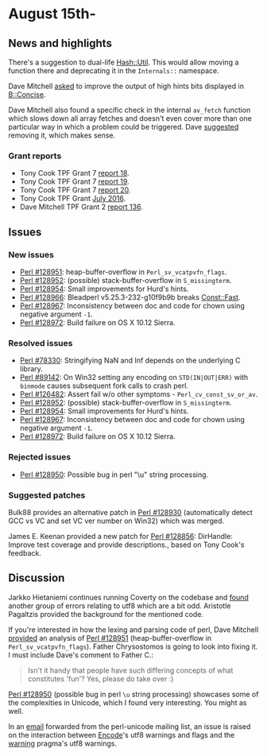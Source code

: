 # August 15th-

## News and highlights

There's a suggestion to dual-life
[Hash::Util](http://metacpan.org/pod/Hash::Util). This would allow
moving a function there and deprecating it in the `Internals::`
namespace.

Dave Mitchell
[asked](http://www.nntp.perl.org/group/perl.perl5.porters/239080)
to improve the output of high hints bits displayed in
[B::Concise](http://metacpan.org/pod/B::Concise).

Dave Mitchell also found a specific check in the internal `av_fetch`
function which slows down all array fetches and doesn't even cover
more than one particular way in which a problem could be triggered.
Dave
[suggested](http://www.nntp.perl.org/group/perl.perl5.porters/239082)
removing it, which makes sense.

### Grant reports

* Tony Cook TPF Grant 7
  [report 18](http://www.nntp.perl.org/group/perl.perl5.porters/239013).
* Tony Cook TPF Grant 7
  [report 19](http://www.nntp.perl.org/group/perl.perl5.porters/239015).
* Tony Cook TPF Grant 7
  [report 20](http://www.nntp.perl.org/group/perl.perl5.porters/239084).
* Tony Cook TPF Grant
  [July 2016](http://www.nntp.perl.org/group/perl.perl5.porters/239085).
* Dave Mitchell TPF Grant 2
  [report 136](http://www.nntp.perl.org/group/perl.perl5.porters/239058).

## Issues

### New issues

* [Perl #128951](http://rt.perl.org/Ticket/Display.html?id=128951):
  heap\-buffer\-overflow in `Perl_sv_vcatpvfn_flags`.
* [Perl #128952](http://rt.perl.org/Ticket/Display.html?id=128952):
  \(possible\) stack\-buffer\-overflow in `S_missingterm`.
* [Perl #128954](http://rt.perl.org/Ticket/Display.html?id=128954):
  Small improvements for Hurd's hints.
* [Perl #128966](http://rt.perl.org/Ticket/Display.html?id=128966):
  Bleadperl v5\.25\.3\-232\-g10f9b9b breaks
  [Const::Fast](http://metacpan.org/pod/Const::Fast).
* [Perl #128967](http://rt.perl.org/Ticket/Display.html?id=128967):
  Inconsistency between doc and code for chown using negative argument
  `-1`.
* [Perl #128972](http://rt.perl.org/Ticket/Display.html?id=128972):
  Build failure on OS X 10\.12 Sierra.

### Resolved issues

* [Perl #78330](http://rt.perl.org/Ticket/Display.html?id=78330):
  Stringifying NaN and Inf depends on the underlying C library.
* [Perl #89142](http://rt.perl.org/Ticket/Display.html?id=89142): On
  Win32 setting any encoding on `STD(IN|OUT|ERR)` with `binmode`
  causes subsequent fork calls to crash perl.
* [Perl #126482](http://rt.perl.org/Ticket/Display.html?id=126482):
  Assert fail w/o other symptoms - `Perl_cv_const_sv_or_av`.
* [Perl #128952](http://rt.perl.org/Ticket/Display.html?id=128952):
  \(possible\) stack\-buffer\-overflow in `S_missingterm`.
* [Perl #128954](http://rt.perl.org/Ticket/Display.html?id=128954):
  Small improvements for Hurd's hints.
* [Perl #128967](http://rt.perl.org/Ticket/Display.html?id=128967):
  Inconsistency between doc and code for chown using negative argument
  `-1`.
* [Perl #128972](http://rt.perl.org/Ticket/Display.html?id=128972):
  Build failure on OS X 10\.12 Sierra.

### Rejected issues

* [Perl #128950](http://rt.perl.org/Ticket/Display.html?id=128950):
  Possible bug in perl "\\u" string processing.

### Suggested patches

Bulk88 provides an alternative patch in
[Perl #128930](http://rt.perl.org/Ticket/Display.html?id=128930)
(automatically detect GCC vs VC and set VC ver number on Win32)
which was merged.

James E. Keenan provided a new patch for
[Perl #128856](http://rt.perl.org/Ticket/Display.html?id=128856):
DirHandle: Improve test coverage and provide descriptions., based on
Tony Cook's feedback.

## Discussion

Jarkko Hietaniemi continues running Coverty on the codebase and
[found](http://www.nntp.perl.org/group/perl.perl5.porters/239070)
another group of errors relating to utf8 which are a bit odd. Aristotle
Pagaltzis provided the background for the mentioned code.

If you're interested in how the lexing and parsing code of perl, Dave
Mitchell
[provided](http://www.nntp.perl.org/group/perl.perl5.porters/239057)
an analysis of
[Perl #128951](http://rt.perl.org/Ticket/Display.html?id=128951)
(heap-buffer-overflow in `Perl_sv_vcatpvfn_flags`). Father Chrysostomos
is going to look into fixing it. I must include Dave's comment to Father
C.:

> Isn't it handy that people have such differing concepts of what
> constitutes 'fun'? Yes, please do take over :)

[Perl #128950](http://rt.perl.org/Ticket/Display.html?id=128950)
(possible bug in perl `\u` string processing) showcases some of the
complexities in Unicode, which I found very interesting. You might as
well.

In an [email](http://www.nntp.perl.org/group/perl.perl5.porters/239061)
forwarded from the perl-unicode mailing list, an issue is raised on the
interaction between [Encode](http://metacpan.org/pod/Encode)'s utf8
warnings and flags and the [warning](http://metacpan.org/pod/warning)
pragma's utf8 warnings.
